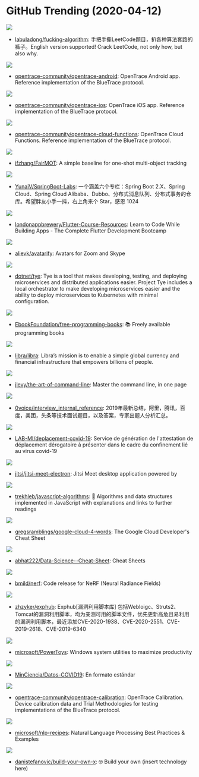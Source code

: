 # GitHub Trending (2020-04-12)

![](https://img.shields.io/badge/none-New%203-green?style=flat-square&logo=appveyor)
- [labuladong/fucking-algorithm](https://github.com/labuladong/fucking-algorithm): 手把手撕LeetCode题目，扒各种算法套路的裤子。English version supported! Crack LeetCode, not only how, but also why.

![](https://img.shields.io/badge/Kotlin-New%2081-green?style=flat-square&logo=appveyor)
- [opentrace-community/opentrace-android](https://github.com/opentrace-community/opentrace-android): OpenTrace Android app. Reference implementation of the BlueTrace protocol.

![](https://img.shields.io/badge/Swift-New%2073-green?style=flat-square&logo=appveyor)
- [opentrace-community/opentrace-ios](https://github.com/opentrace-community/opentrace-ios): OpenTrace iOS app. Reference implementation of the BlueTrace protocol.

![](https://img.shields.io/badge/TypeScript-New%2051-green?style=flat-square&logo=appveyor)
- [opentrace-community/opentrace-cloud-functions](https://github.com/opentrace-community/opentrace-cloud-functions): OpenTrace Cloud Functions. Reference implementation of the BlueTrace protocol.

![](https://img.shields.io/badge/Python-New%20204-green?style=flat-square&logo=appveyor)
- [ifzhang/FairMOT](https://github.com/ifzhang/FairMOT): A simple baseline for one-shot multi-object tracking

![](https://img.shields.io/badge/Java-New%20121-green?style=flat-square&logo=appveyor)
- [YunaiV/SpringBoot-Labs](https://github.com/YunaiV/SpringBoot-Labs): 一个涵盖六个专栏：Spring Boot 2.X、Spring Cloud、Spring Cloud Alibaba、Dubbo、分布式消息队列、分布式事务的仓库。希望胖友小手一抖，右上角来个 Star，感恩 1024

![](https://img.shields.io/badge/none-New%20167-green?style=flat-square&logo=appveyor)
- [londonappbrewery/Flutter-Course-Resources](https://github.com/londonappbrewery/Flutter-Course-Resources): Learn to Code While Building Apps - The Complete Flutter Development Bootcamp

![](https://img.shields.io/badge/Python-New%20237-green?style=flat-square&logo=appveyor)
- [alievk/avatarify](https://github.com/alievk/avatarify): Avatars for Zoom and Skype

![](https://img.shields.io/badge/C%23-New%2074-green?style=flat-square&logo=appveyor)
- [dotnet/tye](https://github.com/dotnet/tye): Tye is a tool that makes developing, testing, and deploying microservices and distributed applications easier. Project Tye includes a local orchestrator to make developing microservices easier and the ability to deploy microservices to Kubernetes with minimal configuration.

![](https://img.shields.io/badge/none-New%20785-green?style=flat-square&logo=appveyor)
- [EbookFoundation/free-programming-books](https://github.com/EbookFoundation/free-programming-books): 📚 Freely available programming books

![](https://img.shields.io/badge/Rust-New%2022-green?style=flat-square&logo=appveyor)
- [libra/libra](https://github.com/libra/libra): Libra’s mission is to enable a simple global currency and financial infrastructure that empowers billions of people.

![](https://img.shields.io/badge/none-New%20580-green?style=flat-square&logo=appveyor)
- [jlevy/the-art-of-command-line](https://github.com/jlevy/the-art-of-command-line): Master the command line, in one page

![](https://img.shields.io/badge/Python-New%20279-green?style=flat-square&logo=appveyor)
- [0voice/interview_internal_reference](https://github.com/0voice/interview_internal_reference): 2019年最新总结，阿里，腾讯，百度，美团，头条等技术面试题目，以及答案，专家出题人分析汇总。

![](https://img.shields.io/badge/HTML-New%2088-green?style=flat-square&logo=appveyor)
- [LAB-MI/deplacement-covid-19](https://github.com/LAB-MI/deplacement-covid-19): Service de génération de l'attestation de déplacement dérogatoire à présenter dans le cadre du confinement lié au virus covid-19

![](https://img.shields.io/badge/JavaScript-New%20197-green?style=flat-square&logo=appveyor)
- [jitsi/jitsi-meet-electron](https://github.com/jitsi/jitsi-meet-electron): Jitsi Meet desktop application powered by

![](https://img.shields.io/badge/JavaScript-New%20416-green?style=flat-square&logo=appveyor)
- [trekhleb/javascript-algorithms](https://github.com/trekhleb/javascript-algorithms): 📝 Algorithms and data structures implemented in JavaScript with explanations and links to further readings

![](https://img.shields.io/badge/none-New%20117-green?style=flat-square&logo=appveyor)
- [gregsramblings/google-cloud-4-words](https://github.com/gregsramblings/google-cloud-4-words): The Google Cloud Developer's Cheat Sheet

![](https://img.shields.io/badge/TeX-New%2092-green?style=flat-square&logo=appveyor)
- [abhat222/Data-Science--Cheat-Sheet](https://github.com/abhat222/Data-Science--Cheat-Sheet): Cheat Sheets

![](https://img.shields.io/badge/Jupyter%20Notebook-New%20172-green?style=flat-square&logo=appveyor)
- [bmild/nerf](https://github.com/bmild/nerf): Code release for NeRF (Neural Radiance Fields)

![](https://img.shields.io/badge/Python-New%20175-green?style=flat-square&logo=appveyor)
- [zhzyker/exphub](https://github.com/zhzyker/exphub): Exphub[漏洞利用脚本库] 包括Webloigc、Struts2、Tomcat的漏洞利用脚本，均为亲测可用的脚本文件，优先更新高危且易利用的漏洞利用脚本，最近添加CVE-2020-1938、CVE-2020-2551、CVE-2019-2618、CVE-2019-6340

![](https://img.shields.io/badge/C%2B%2B-New%20317-green?style=flat-square&logo=appveyor)
- [microsoft/PowerToys](https://github.com/microsoft/PowerToys): Windows system utilities to maximize productivity

![](https://img.shields.io/badge/Python-New%2028-green?style=flat-square&logo=appveyor)
- [MinCiencia/Datos-COVID19](https://github.com/MinCiencia/Datos-COVID19): En formato estándar

![](https://img.shields.io/badge/none-New%2020-green?style=flat-square&logo=appveyor)
- [opentrace-community/opentrace-calibration](https://github.com/opentrace-community/opentrace-calibration): OpenTrace Calibration. Device calibration data and Trial Methodologies for testing implementations of the BlueTrace protocol.

![](https://img.shields.io/badge/Python-New%20122-green?style=flat-square&logo=appveyor)
- [microsoft/nlp-recipes](https://github.com/microsoft/nlp-recipes): Natural Language Processing Best Practices & Examples

![](https://img.shields.io/badge/none-New%201-green?style=flat-square&logo=appveyor)
- [danistefanovic/build-your-own-x](https://github.com/danistefanovic/build-your-own-x): 🤓 Build your own (insert technology here)

